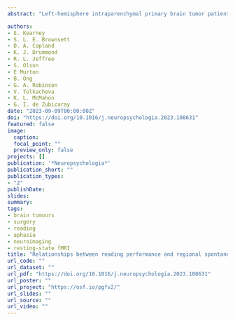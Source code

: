 ```yaml
---
abstract: "Left-hemisphere intraparenchymal primary brain tumor patients are at risk of developing reading difficulties that may be stable, improve or deteriorate after surgery. Previous studies examining language organization in brain tumor patients have provided insights into neural plasticity supporting recovery. Only a single study, however, has examined the role of white matter tracts in preserving reading ability post-surgery and none have examined the functional reading network. The current study aimed to investigate the regional spontaneous brain activity associated with reading performance in a group of 36 adult patients 6–24 months following left-hemisphere tumor resection. Spontaneous brain activity was assessed using resting-state fMRI (rs-fMRI) regional homogeneity (ReHo) and fractional amplitude low frequency fluctuation (fALFF) metrics, which measure local functional connectivity and activity, respectively. ReHo in the left occipito-temporal and right superior parietal regions was negatively correlated with reading performance. fALFF in the putamen bilaterally and the left cerebellum was negatively correlated with reading performance, and positively correlated in the right superior parietal gyrus. These findings are broadly consistent with reading networks reported in healthy participants, indicating that reading ability following brain tumor surgery might not involve substantial functional re-organization."

authors:
- E. Kearney
- S. L. E. Brownsett
- D. A. Copland
- K. J. Drummond
- R. L. Jeffree
- S. Olson
- E Murton
- B. Ong
- G. A. Robinson
- V. Tolkacheva
- K. L. McMahon
- G. I. de Zubicaray
date: "2023-09-09T00:00:00Z"
doi: "https://doi.org/10.1016/j.neuropsychologia.2023.108631"
featured: false
image:
  caption: 
  focal_point: ""
  preview_only: false
projects: []
publication: '*Neuropsychologia*'
publication_short: ""
publication_types:
- "2"
publishDate:
slides: 
summary:
tags:
- brain tumours 
- surgery
- reading
- aphasia
- neuroimaging
- resting-state fMRI
title: "Relationships between reading performance and regional spontaneous brain activity following surgical removal of primary left-hemisphere tumors: A resting-state fMRI study"
url_code: ""
url_dataset: ""
url_pdf: "https://doi.org/10.1016/j.neuropsychologia.2023.108631"
url_poster: ""
url_project: "https://osf.io/pgfv2/"
url_slides: ""
url_source: ""
url_video: ""
---
```


